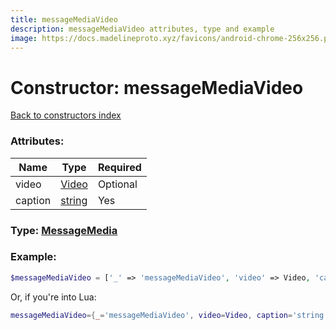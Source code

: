 ```yaml
---
title: messageMediaVideo
description: messageMediaVideo attributes, type and example
image: https://docs.madelineproto.xyz/favicons/android-chrome-256x256.png
---
```

# Constructor: messageMediaVideo  
[Back to constructors index](index.md)



### Attributes:

| Name     |    Type       | Required |
|----------|---------------|----------|
|video|[Video](../types/Video.md) | Optional|
|caption|[string](../types/string.md) | Yes|



### Type: [MessageMedia](../types/MessageMedia.md)


### Example:

```php
$messageMediaVideo = ['_' => 'messageMediaVideo', 'video' => Video, 'caption' => 'string'];
```  


Or, if you're into Lua:

```lua
messageMediaVideo={_='messageMediaVideo', video=Video, caption='string'}

```


